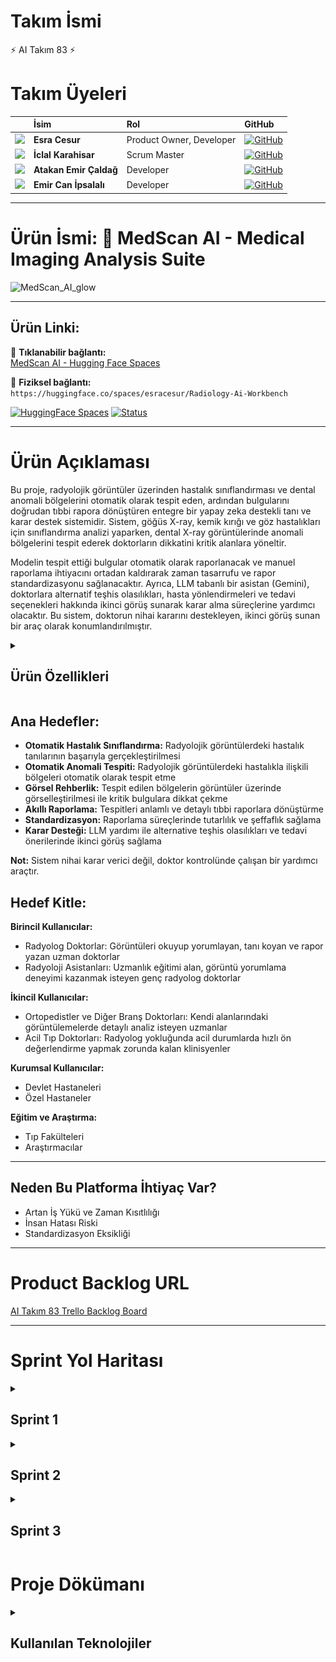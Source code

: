 # Takım İsmi
⚡ AI Takım 83 ⚡


# Takım Üyeleri


|  | İsim | Rol | GitHub |
|:--------:|:-----|:----|:-------|
| <img src="https://avatars.githubusercontent.com/EsraCesur4?s=100" width="50"/> | **Esra Cesur** | Product Owner, Developer | [![GitHub](https://img.shields.io/badge/GitHub-181717?style=flat&logo=github)](https://github.com/EsraCesur4) |
| <img src="https://avatars.githubusercontent.com/iclal02?s=100" width="50"/> | **İclal Karahisar** | Scrum Master | [![GitHub](https://img.shields.io/badge/GitHub-181717?style=flat&logo=github)](https://github.com/iclal02) |
| <img src="https://avatars.githubusercontent.com/atakancaldag?s=100" width="50"/> | **Atakan Emir Çaldağ** | Developer | [![GitHub](https://img.shields.io/badge/GitHub-181717?style=flat&logo=github)](https://github.com/atakancaldag) |
| <img src="https://avatars.githubusercontent.com/emiripsalali?s=100" width="50"/> | **Emir Can İpsalalı** | Developer | [![GitHub](https://img.shields.io/badge/GitHub-181717?style=flat&logo=github)](https://github.com/emiripsalali) |
---
# Ürün İsmi: 🩻 MedScan AI - Medical Imaging Analysis Suite

<img width="1536" height="613" alt="MedScan_AI_glow" src="https://github.com/user-attachments/assets/f656625e-a6a5-434d-9d1f-07482b1ce90b" />

---

## Ürün Linki:

🔗 **Tıklanabilir bağlantı:**  
[MedScan AI - Hugging Face Spaces](https://huggingface.co/spaces/esracesur/Radiology-Ai-Workbench)

📎 **Fiziksel bağlantı:**  
`https://huggingface.co/spaces/esracesur/Radiology-Ai-Workbench`


[![HuggingFace Spaces](https://img.shields.io/badge/Deployed-HuggingFace-blue?style=flat-square&logo=huggingface)](https://huggingface.co/spaces/esracesur/Radiology-Ai-Workbench)
[![Status](https://img.shields.io/badge/Status-Online-brightgreen?style=flat-square)](https://huggingface.co/spaces/esracesur/Radiology-Ai-Workbench)

---

# Ürün Açıklaması

Bu proje, radyolojik görüntüler üzerinden hastalık sınıflandırması ve dental anomali bölgelerini otomatik olarak tespit eden, ardından bulgularını doğrudan tıbbi rapora dönüştüren entegre bir yapay zeka destekli tanı ve karar destek sistemidir. Sistem, göğüs X-ray, kemik kırığı ve göz hastalıkları için sınıflandırma analizi yaparken, dental X-ray görüntülerinde anomali bölgelerini tespit ederek doktorların dikkatini kritik alanlara yöneltir.

Modelin tespit ettiği bulgular otomatik olarak raporlanacak ve manuel raporlama ihtiyacını ortadan kaldırarak zaman tasarrufu ve rapor standardizasyonu sağlanacaktır. Ayrıca, LLM tabanlı bir asistan (Gemini), doktorlara alternatif teşhis olasılıkları, hasta yönlendirmeleri ve tedavi seçenekleri hakkında ikinci görüş sunarak karar alma süreçlerine yardımcı olacaktır. Bu sistem, doktorun nihai kararını destekleyen, ikinci görüş sunan bir araç olarak konumlandırılmıştır.

<details>
  <summary><h2>Ürün Özellikleri</h2></summary>
  
# 🩻 MedScan AI - Medical Imaging Analysis Suite

## 🫁 Göğüs X-Ray Analizi

- **4-Sınıf CNN Modeli**: `Normal`, `COVID-19`, `Pneumonia`, `Tuberculosis`
- **Sınıflandırma**: Hastalık türü belirleme
- **Görüntü Filtreleri**: `Original`, `Negative`, `Green Channel`, `CLAHE`

---

## 🦴 Kemik Kırığı Tespiti

- **2-Aşamalı Sistem**:
  - Aşama 1: Binary Classification (`Fractured / Not Fractured`) 
  - Aşama 2: Multi-class Fracture Typing 
- **10 Kırık Türü**:
  - `Avulsion`, `Comminuted`, `Fracture Dislocation`, `Greenstick`, `Hairline`,  
    `Impacted`, `Longitudinal`, `Oblique`, `Pathological`, `Spiral`
- **Sınıflandırma**: Kırık varlığı ve türü belirleme

---

## 🦷 Dental X-Ray Analizi

- **YOLOv8 Object Detection**:
  - `Cavities`, `Fillings`, `Impacted_Teeth`, `Implants`
- **Bounding Box Visualization**: Anomali bölgelerinin işaretlenmesi
- **Çoklu Tespit**: Tek görüntüde birden fazla dental problemin konumsal tespiti
- **Anomali Lokalizasyonu**: Dental sorunların görüntü üzerinde gösterimi

---

## 👁️‍🗨️ Göz Fundus Analizi

- **5-Sınıf EfficientNetB3 Modeli**:
  - `ARMD`, `Cataract`, `Diabetic Retinopathy`, `Glaucoma`, `Normal`
- **Sınıflandırma**: Retinal hastalık türü belirleme

---

## 🤖 Gemini AI Entegrasyonu

- **Medical Assistant**: Analiz sonuçlarına dair etkileşimli soru-cevap
- **Contextual Analysis**: Bulguların tıbbi olarak yorumlanması
- **Treatment Recommendations**: Tedavi ve yönlendirme önerileri

---

## 🧑‍💻 Gelişmiş Kullanıcı Arayüzü

- **Otomatik Rapor Üretimi**: Tıbbi analiz sonrası otomatik metin oluşturma
- **Zoom & Pan**: `0.5x` – `3x` görsellerde yakınlaştırma ve kaydırma desteği
- **Responsive Design**: Mobil ve masaüstü uyumlu arayüz
- **Login**: Doktor girişi ve oturum yönetimi
- **PDF Export**: Otomatik raporların PDF formatında dışa aktarımı

  
</details>

## Ana Hedefler:

- **Otomatik Hastalık Sınıflandırma:** Radyolojik görüntülerdeki hastalık tanılarının başarıyla gerçekleştirilmesi
- **Otomatik Anomali Tespiti:** Radyolojik görüntülerdeki hastalıkla ilişkili bölgeleri otomatik olarak tespit etme
- **Görsel Rehberlik:** Tespit edilen bölgelerin görüntüler üzerinde görselleştirilmesi ile kritik bulgulara dikkat çekme 
- **Akıllı Raporlama:** Tespitleri anlamlı ve detaylı tıbbi raporlara dönüştürme
- **Standardizasyon:** Raporlama süreçlerinde tutarlılık ve şeffaflık sağlama
- **Karar Desteği:** LLM yardımı ile alternative teşhis olasılıkları ve tedavi önerilerinde ikinci görüş sağlama

**Not:** Sistem nihai karar verici değil, doktor kontrolünde çalışan bir yardımcı araçtır.

## Hedef Kitle:

**Birincil Kullanıcılar:**
- Radyolog Doktorlar: Görüntüleri okuyup yorumlayan, tanı koyan ve rapor yazan uzman doktorlar
- Radyoloji Asistanları: Uzmanlık eğitimi alan, görüntü yorumlama deneyimi kazanmak isteyen genç radyolog doktorlar

**İkincil Kullanıcılar:**
- Ortopedistler ve Diğer Branş Doktorları: Kendi alanlarındaki görüntülemelerde detaylı analiz isteyen uzmanlar
- Acil Tıp Doktorları: Radyolog yokluğunda acil durumlarda hızlı ön değerlendirme yapmak zorunda kalan klinisyenler

**Kurumsal Kullanıcılar:**
- Devlet Hastaneleri
- Özel Hastaneler

**Eğitim ve Araştırma:**
- Tıp Fakülteleri
- Araştırmacılar

---

## Neden Bu Platforma İhtiyaç Var?

- Artan İş Yükü ve Zaman Kısıtlılığı
- İnsan Hatası Riski
- Standardizasyon Eksikliği

---


# Product Backlog URL

[AI Takım 83 Trello Backlog Board](https://trello.com/b/zEVe7Gs3/radyolojik-gorseller-uzerinden-otomatik-tani-ve-raporlama-sistemi)


---
# Sprint Yol Haritası
<details>
  <summary><h2>Sprint 1</h2></summary>

## Sprint Notları
Sprint süresince yapılması planlanan görevler backlog içerisine tanımlanmıştır.  
Projenin temel yapısı oluşturulmuştur.

---

##  Sprint Puanları

- **Toplam Backlog Puanı:** 340 puan  
- **Sprint 1 Hedefi:** 100 puan

**Sprint 1 içeriği:**
- Altyapı kurulumu  
- Veri toplama  
- İlk model eğitimi  
- İlk arayüz tasarımı

---

## 🗣 Daily Scrum

Günlük scrum toplantılarımız **WhatsApp grubu üzerinden yazılı olarak** gerçekleştirilmiştir.  
Her gün ekip üyeleri tarafından:

-  Bir önceki gün yapılan işler  
-  O gün planlanan görevler  
-  Karşılaşılan engeller veya ihtiyaç duyulan destekler  

belirli bir formatla gruba aktarılmıştır.

🗂 **Günlük konuşma kayıtları:**  
📄 [daily.pdf](Documentation/daily.pdf)

---

##  Sprint Board

![Sprint Board](Documentation/trello1.png)

---

## Ürün Durumu (Ekran Görüntüleri)

![RadiologyWorkbench_Web_Arayüzü_1](https://github.com/user-attachments/assets/f7a2cd72-cbe2-4072-b9cc-6ef964cadde9)


![RadiologyWorkbench_Web_Arayüzü_2](https://github.com/user-attachments/assets/3e39d3ff-a82f-4600-b610-9cd98fa6b021)


![Binary_Classification_densenet](https://github.com/user-attachments/assets/b13ead65-89b2-44f6-be66-39e6acbbc20f)

---

##  Sprint Review

- Göğüs X-ray verileri başarıyla toplanmış ve analiz edilmiştir.
- Veriler üzerinde, hastalıklı ve sağlıklı etiketlerine göre bir ikili (binary) sınıflandırma modeli geliştirilmiştir.
- Hastalıklı olarak etiketlenmiş veriler üzerinde çok sınıflı (multi-class) sınıflandırma modeli bulunmuştur.  
- Görselleştirme ve anomali işaretleme bir sonraki sprint'e ertelendi.  
- Raporlama için Gemini entegrasyonu planlandı fakat henüz başlatılmadı. Prompt yapıları Sprint 2’ye aktarılmıştır.  
- Sistem, ileride farklı vücut bölgelerini analiz edebilecek şekilde genişletilebilir.
- Web sitesine yönelik genel bir kullanıcı arayüzü tasarımı gerçekleştirildi.

 **Sprint Review Katılımcıları:**
- Esra Cesur  
- İclal Karahisar  
- Atakan Emir Çaldağ  
- Emir Can İpsalalı

---

## Sprint Retrospective

- Toplantı zamanları belirlendi.  
- Takım içi görev dağılımları yapıldı.

</details>


<details>
  <summary><h2>Sprint 2</h2></summary>

## Sprint Notları
Sprint 2 kapsamında model geliştirme çalışmaları devam ettirilmiş, görselleştirme ve göğüs X-ray görüntülerinin sınıflandırılması yapılmıştır.  
Ayrıca, sistemin hem frontend hem de backend tarafında geliştirme çalışmaları gerçekleştirilmiştir.

---

##  Sprint Puanları

- **Toplam Backlog Puanı:** 340 puan  
- **Sprint 2 Hedefi:** 120 puan

**Sprint 2 içeriği:**
- Ana modellerin eğitimi  
- Görselleştirme çıktılarının alınması  
- LLM destekli raporlama sistemine başlangıç  
- Frontend ve backend geliştirmeleri  

---

## 🗣 Daily Scrum

Günlük scrum toplantılarımız **WhatsApp grubu üzerinden yazılı olarak** gerçekleştirilmiştir.  

🗂 **Günlük konuşma kayıtları:**  
📄 [daily2.pdf](Documentation/daily2.pdf)

---

##  Sprint Board

![Sprint Board](Documentation/trello2.png)

---

## Ürün Durumu (Ekran Görüntüleri)

![RadiologyWorkbench_Login_Arayüzü](https://github.com/user-attachments/assets/81fd4265-a102-4f0d-8c31-dff87649044d)

![RadiologyWorkbench_Web_Arayüzü_Model_No_Finding](https://github.com/user-attachments/assets/39f2d190-06b1-44bb-903d-9b0784459859
)

![RadiologyWorkbench_Web_Arayüzü_Model_Findings_Detected](https://github.com/user-attachments/assets/ac744a94-6b8b-487c-8d9e-74af5ffb37f2
)

![RadiologyWorkbench_Web_Arayüzü_Assistant_Answer](https://github.com/user-attachments/assets/07777a35-53fa-4be7-b426-5d03f7024a25
)

---

##  Sprint Review

- Göğüs X-ray verileri sınıflandırılarak analiz edilmiştir.  
- Görselleştirme çıktıları başarıyla alınmış ve yorumlanmıştır.  
- LLM entegrasyonu başlatılmıştır (rapor üretimi için prompt çalışmaları yapılmıştır).  
- Hastalıklı olarak etiketlenmiş veriler üzerinde çok sınıflı (multi-class) sınıflandırma modeli eğitilmiştir.  
- Raporlama sistemine yönelik prototipleme süreci başlatılmıştır.

**Sprint Review Katılımcıları:**
- Esra Cesur  
- İclal Karahisar  
- Atakan Emir Çaldağ  
- Emir Can İpsalalı

---

## Sprint Retrospective

- Görselleştirme çıktıları, model doğruluğuyla tutarlı şekilde başarılı sonuçlar verdi.  
- Bir sonraki sprintte sistem entegrasyonu ve demo yayınına ağırlık verilecek.

</details>


<details>
  <summary><h2>Sprint 3</h2></summary>


Sprint 3 kapsamında sistemin kapsamı genişletilerek sadece göğüs röntgeni değil, **diş** ve **kemik** gibi farklı anatomik bölgeler için de analiz yapılabilecek şekilde altyapı güncellenmiştir.  
Ayrıca, uygulamanın erişilebilirliğini artırmak amacıyla bir **canlı demo Hugging Face üzerinde** yayınlanmıştır.
Frontend'de kullanıcı deneyimini iyileştiren tasarım değişiklikleri yapılmış, raporlama çıktıları daha kullanıcı dostu hale getirilmiştir.

## 🗣 Daily Scrum

Günlük scrum toplantılarımız yine **WhatsApp grubu üzerinden yazılı olarak** gerçekleştirilmiştir.

## Ürün Durumu (Ekran Görüntüleri)
---
📍 **Giriş Arayüzü Ekranları**

| Login Sayfası | Request Access | Forgot Password |
|------------------|------------------|--------------------|
| <img src="Documentation/predicted/login.png" width="300"/> | <img src="Documentation/predicted/request_access.png" width="300"/> | <img src="Documentation/predicted/forgot_password.png" width="300"/> |

---

📍 **Göğüs X-Ray Sınıflandırma Sonucu:**

| Tahmin Öncesi | Tahmin Sonrası |
|----------------------|---------------------|
| <img src="https://github.com/user-attachments/assets/bf5cc43d-7dd8-4f41-8c89-659de94bed1a" width="460"/> | <img src="Documentation/predicted/chest.png" width="460"/> |


---

📍 **Goz Hastaliklari Siniflandirma Sonucu:**  
| Tahmin Öncesi | Tahmin Sonrası |
|----------------------|---------------------|
| <img src="Documentation/image/ocular_disease.png" width="460"/> | <img src="Documentation/predicted/ocular.png" width="460"/> |

---

📍 **Diş Görüntüsü Anomali Görselleştirmesi:**  
| Tahmin Öncesi | Tahmin Sonrası |
|----------------------|---------------------|
| <img src="Documentation/image/dental_xray.png" width="460"/> | <img src="Documentation/predicted/dental.png" width="460"/> |

---

📍 **Kemik Sınıflandırma Sonucu:**  
| Tahmin Öncesi | Tahmin Sonrası |
|----------------------|---------------------|
| <img src="Documentation/image/bone_fracture.png" width="460"/> | <img src="Documentation/predicted/bone_fracture.png" width="460"/> |

---

📍 **Otomatik Rapor Oluşturma Çıktıları:**  
| Göğüs Sınıflandırma Raporu | Kemik Sınıflandırma Raporu | Göz Sınıflandırma Raporu | Diş Anomali Raporu |
|------------------------------|-------------------------------|------------------------------|------------------------|
| <img src="Documentation/predicted/chest_report.png" width="250"/> | <img src="Documentation/predicted/bone_fracture_report.png" width="250"/> | <img src="Documentation/predicted/ocular_report.png" width="250"/> | <img src="Documentation/predicted/dental_report.png" width="250"/> |


---

### Canlı Uygulama: Hugging Face Spaces    

![HuggingFace Spaces](https://img.shields.io/badge/Deployed-HuggingFace-blue?style=flat-square&logo=huggingface)
![Status](https://img.shields.io/badge/Status-Online%20-brightgreen?style=flat-square)

Uygulama, daha geniş kullanıcı kitlesinin test edebilmesi amacıyla Hugging Face üzerinde canlıya alınmıştır. Hugging Face Spaces üzerinde tüm özellikleriyle yayınlanmıştır ve herkese açıktır.    

🔗 Website Linki: [MedScan AI - Hugging Face Spaces](https://huggingface.co/spaces/esracesur/Radiology-Ai-Workbench)   

--- 

## 🚀 Uygulama Kullanımı ve Yayın Ortamı

Proje, gerçek kullanıcı deneyimini iyileştirmek ve kullanımı daha pratik hale getirmek amacıyla, gerçek hayatta birebir karşılığı olmayan "kart numarası" ve "hastane ID" gibi giriş alanları sistemden kaldırılarak sadeleştirilmiştir.  
Bu sadeleştirme sayesinde kullanıcıların sistemi keşfetmesi, test etmesi ve öğrenmesi kolaylaştırılmıştır. Modelin yuklenmesi basarisiz olmasi durumunda gemini ai ile model analiz edilip, sistemi korumaya alinmistir.

Uygulama halen geliştirilmeye devam etmekte olup; eksik yönleri giderilerek işlevselliği artırılacaktır.

🔗 **Canlı Uygulama Adresi:**  
[http://34.78.167.90:8000](http://34.78.167.90:8000)

🔐 **Test Hesapları:**

| Rol    | TC Kimlik No   | Şifre      |
|--------|----------------|------------|
| Admin  | 12345678901    | admin123   |
| Doktor | 98765432109    | doctor123  |

📍 **Canlı Demo (in Development)**  

|  Giriş Sekmesi | Göğüs X-Ray Görüntüleme ve Raporlama |
|------------------|-----------------------------------------|
| <img src="Documentation/image/light_login.png" width="460"/> | <img src="Documentation/image/light_dashboard.png" width="460"/> |

</details>

# Proje Dökümanı

<details>
  <summary><h2>Kullanılan Teknolojiler</h2></summary>

### Backend
- **Framework**: Flask `v2.3.3`
- **AI/ML Kütüphaneleri**:
  - TensorFlow `v2.13.0`
  - PyTorch `v2.0.1`
- **Görüntü İşleme**:
  - OpenCV
  - Ultralytics YOLOv8
- **LLM Entegrasyonu**: Google Gemini AI

### Frontend
- **Template Engine**: Jinja2 + modern CSS
- **JavaScript**: Vanilla JS (ES6+)
- **PDF Oluşturma**: `html2pdf.js` ile PDF çıktısı
- **Responsive Tasarım**: Mobil öncelikli (mobile-first) yaklaşım

### Yayınlama & Ortam
- **Platform**: Hugging Face Spaces (Online)
- **Konteynerleştirme**: Docker uyumlu yapı
- **Çalışma Ortamı**: Python `v3.9+`
- **Bağımlılıklar**: Optimize edilmiş `requirements.txt`
</details>
